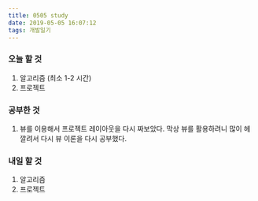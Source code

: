 ```yaml
---
title: 0505 study
date: 2019-05-05 16:07:12
tags: 개발일기
---
```


### 오늘 할 것

1. 알고리즘 (최소 1-2 시간)
2. 프로젝트

### 공부한 것

1. 뷰를 이용해서 프로젝트 레이아웃을 다시 짜보았다. 막상 뷰를 활용하려니 많이 헤깔려서 다시 뷰 이론을 다시 공부했다.

### 내일 할 것

1. 알고리즘
2. 프로젝트
